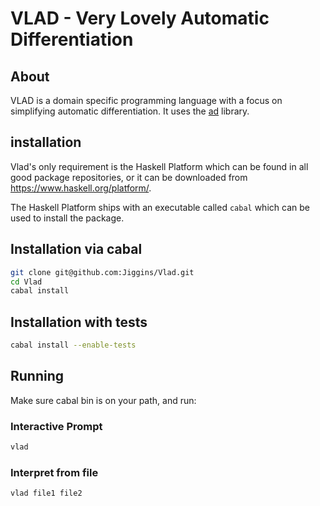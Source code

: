 # VLAD - Very Lovely Automatic Differentiation

## About
VLAD is a domain specific programming language with a focus on simplifying
automatic differentiation. It uses the [ad][ad] library.

## installation
Vlad's only requirement is the Haskell Platform which can be found in all good
package repositories, or it can be downloaded from <https://www.haskell.org/platform/>.

The Haskell Platform ships with an executable called `cabal` which can be used
to install the package.

## Installation via cabal
```sh
git clone git@github.com:Jiggins/Vlad.git
cd Vlad
cabal install
```

## Installation with tests
```sh
cabal install --enable-tests
```

## Running
Make sure cabal bin is on your path, and run:

### Interactive Prompt

```haskell
vlad
```

### Interpret from file

```haskell
vlad file1 file2
```

[ad]: http://hackage.haskell.org/package/ad "ad: Automatic Differentiation"
